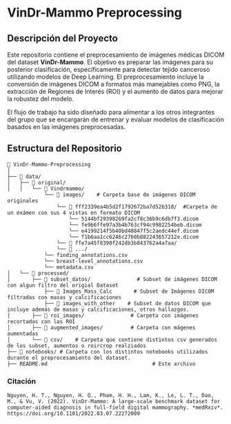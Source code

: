 # VinDr-Mammo Preprocessing

## Descripción del Proyecto

Este repositorio contiene el preprocesamiento de imágenes médicas DICOM del dataset **VinDr-Mammo**. El objetivo es preparar las imágenes para su posterior clasificación, específicamente para detectar tejido canceroso utilizando modelos de Deep Learning. El preprocesamiento incluye la conversión de imágenes DICOM a formatos más manejables como PNG, la extracción de Regiones de Interés (ROI) y el aumento de datos para mejorar la robustez del modelo.

El flujo de trabajo ha sido diseñado para alimentar a los otros integrantes del grupo que se encargarán de entrenar y evaluar modelos de clasificación basados en las imágenes preprocesadas.

## Estructura del Repositorio

```plaintext
📂 VinDr-Mammo-Preprocessing
│
├── 📂 data/
│   ├── 📂 original/
│   │   └── 📂 Vindrmammo/
            └── 📂 images/    # Carpeta base de imágenes DICOM originales
                └── 📂 fff2339ea4b5d2f1792672ba7d52b318/  #Carpeta de un exámen con sus 4 vistas en formato DICOM 
                    └── 5144bf29398269fa2cf8c36b9c6db7f3.dicom
                    └── fe9b6ffe97a3b4b763cf94c9982254beb.dicom
                    └── e4199214f5b40bd40847f5c2aedc44ef.dicom
                    └── f1b6aa1cc6246c2760b882243657212e.dicom
                └── 📂 ffe7a45f8390f242db3b843762a4a7aa/
                └── 📂 .../
            └── finding_annotations.csv 
            └── breast-level_annotations.csv
            └── metadata.csv                
│   └── 📂 processed/
│       ├── 📂 subset_datos/               # Subset de imágenes DICOM con algun filtro del origial Dataset
            ├── 📂 Images_Mass_Calc       # Subset de Imágenes DICOM filtradas con masas y calcificaciones
            ├── 📂 images_with_other    # Subset de datos DICOM que incluye además de masas y calcificaciones, otros hallazgos.   
│       ├── 📂 roi_images/               # Carpeta con imágenes recortadas con las ROI
│       ├── 📂 augmented_images/         # Carpeta con mágenes aumentadas 
│       └── 📂 csv/    # Carpeta que contiene distintos csv generados de los subset, aumentos o roircrop realziados
├── 📂 notebooks/ # Carpeta con los distintos notebooks utilizados durante el preprocesamiento del dataset.
├── README.md                                  # Este archivo

```



### Citación


```
Nguyen, H. T., Nguyen, H. Q., Pham, H. H., Lam, K., Le, L. T., Dao, M., & Vu, V. (2022). VinDr-Mammo: A large-scale benchmark dataset for computer-aided diagnosis in full-field digital mammography. *medRxiv*. https://doi.org/10.1101/2022.03.07.22272009
```

